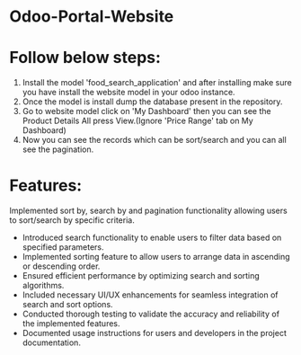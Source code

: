 # Odoo-Portal-Website
# Follow below steps:
1. Install the model 'food_search_application' and after installing make sure you have install the website model in your odoo instance.
2. Once the model is install dump the database present in the repository.
3. Go to website model click on 'My Dashboard' then you can see the Product Details All press View.(Ignore 'Price Range' tab on My Dashboard)
4. Now you can see the records which can be sort/search and you can all see the pagination.

# Features:
Implemented sort by, search by and pagination functionality allowing users to sort/search by specific criteria.
- Introduced search functionality to enable users to filter data based on specified parameters.
- Implemented sorting feature to allow users to arrange data in ascending or descending order.
- Ensured efficient performance by optimizing search and sorting algorithms.
- Included necessary UI/UX enhancements for seamless integration of search and sort options.
- Conducted thorough testing to validate the accuracy and reliability of the implemented features.
- Documented usage instructions for users and developers in the project documentation.

